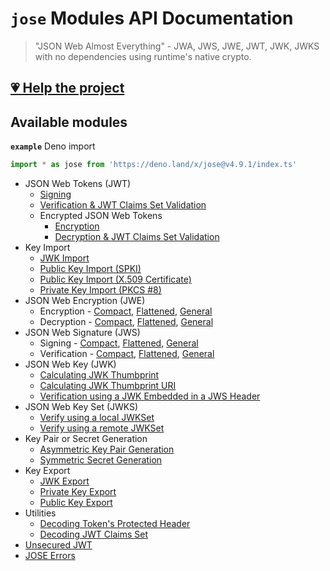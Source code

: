 # `jose` Modules API Documentation

> "JSON Web Almost Everything" - JWA, JWS, JWE, JWT, JWK, JWKS with no dependencies using runtime's native crypto.

## [💗 Help the project](https://github.com/panva/jose/blob/v4.9.1/docs/https://github.com/sponsors/panva)

## Available modules

**`example`** Deno import
```js
import * as jose from 'https://deno.land/x/jose@v4.9.1/index.ts'
```

- JSON Web Tokens (JWT)
  - [Signing](https://github.com/panva/jose/blob/v4.9.1/docs/classes/jwt_sign.SignJWT.md#readme)
  - [Verification & JWT Claims Set Validation](https://github.com/panva/jose/blob/v4.9.1/docs/functions/jwt_verify.jwtVerify.md#readme)
  - Encrypted JSON Web Tokens
    - [Encryption](https://github.com/panva/jose/blob/v4.9.1/docs/classes/jwt_encrypt.EncryptJWT.md#readme)
    - [Decryption & JWT Claims Set Validation](https://github.com/panva/jose/blob/v4.9.1/docs/functions/jwt_decrypt.jwtDecrypt.md#readme)
- Key Import
  - [JWK Import](https://github.com/panva/jose/blob/v4.9.1/docs/functions/key_import.importJWK.md#readme)
  - [Public Key Import (SPKI)](https://github.com/panva/jose/blob/v4.9.1/docs/functions/key_import.importSPKI.md#readme)
  - [Public Key Import (X.509 Certificate)](https://github.com/panva/jose/blob/v4.9.1/docs/functions/key_import.importX509.md#readme)
  - [Private Key Import (PKCS #8)](https://github.com/panva/jose/blob/v4.9.1/docs/functions/key_import.importPKCS8.md#readme)
- JSON Web Encryption (JWE)
  - Encryption - [Compact](https://github.com/panva/jose/blob/v4.9.1/docs/classes/jwe_compact_encrypt.CompactEncrypt.md#readme), [Flattened](https://github.com/panva/jose/blob/v4.9.1/docs/classes/jwe_flattened_encrypt.FlattenedEncrypt.md#readme), [General](https://github.com/panva/jose/blob/v4.9.1/docs/classes/jwe_general_encrypt.GeneralEncrypt.md#readme)
  - Decryption - [Compact](https://github.com/panva/jose/blob/v4.9.1/docs/functions/jwe_compact_decrypt.compactDecrypt.md#readme), [Flattened](https://github.com/panva/jose/blob/v4.9.1/docs/functions/jwe_flattened_decrypt.flattenedDecrypt.md#readme), [General](https://github.com/panva/jose/blob/v4.9.1/docs/functions/jwe_general_decrypt.generalDecrypt.md#readme)
- JSON Web Signature (JWS)
  - Signing - [Compact](https://github.com/panva/jose/blob/v4.9.1/docs/classes/jws_compact_sign.CompactSign.md#readme), [Flattened](https://github.com/panva/jose/blob/v4.9.1/docs/classes/jws_flattened_sign.FlattenedSign.md#readme), [General](https://github.com/panva/jose/blob/v4.9.1/docs/classes/jws_general_sign.GeneralSign.md#readme)
  - Verification - [Compact](https://github.com/panva/jose/blob/v4.9.1/docs/functions/jws_compact_verify.compactVerify.md#readme), [Flattened](https://github.com/panva/jose/blob/v4.9.1/docs/functions/jws_flattened_verify.flattenedVerify.md#readme), [General](https://github.com/panva/jose/blob/v4.9.1/docs/functions/jws_general_verify.generalVerify.md#readme)
- JSON Web Key (JWK)
  - [Calculating JWK Thumbprint](https://github.com/panva/jose/blob/v4.9.1/docs/functions/jwk_thumbprint.calculateJwkThumbprint.md#readme)
  - [Calculating JWK Thumbprint URI](https://github.com/panva/jose/blob/v4.9.1/docs/functions/jwk_thumbprint.calculateJwkThumbprintUri.md#readme)
  - [Verification using a JWK Embedded in a JWS Header](https://github.com/panva/jose/blob/v4.9.1/docs/functions/jwk_embedded.EmbeddedJWK.md#readme)
- JSON Web Key Set (JWKS)
  - [Verify using a local JWKSet](https://github.com/panva/jose/blob/v4.9.1/docs/functions/jwks_local.createLocalJWKSet.md#readme)
  - [Verify using a remote JWKSet](https://github.com/panva/jose/blob/v4.9.1/docs/functions/jwks_remote.createRemoteJWKSet.md#readme)
- Key Pair or Secret Generation
  - [Asymmetric Key Pair Generation](https://github.com/panva/jose/blob/v4.9.1/docs/functions/key_generate_key_pair.generateKeyPair.md#readme)
  - [Symmetric Secret Generation](https://github.com/panva/jose/blob/v4.9.1/docs/functions/key_generate_secret.generateSecret.md#readme)
- Key Export
  - [JWK Export](https://github.com/panva/jose/blob/v4.9.1/docs/functions/key_export.exportJWK.md#readme)
  - [Private Key Export](https://github.com/panva/jose/blob/v4.9.1/docs/functions/key_export.exportPKCS8.md#readme)
  - [Public Key Export](https://github.com/panva/jose/blob/v4.9.1/docs/functions/key_export.exportSPKI.md#readme)
- Utilities
  - [Decoding Token's Protected Header](https://github.com/panva/jose/blob/v4.9.1/docs/functions/util_decode_protected_header.decodeProtectedHeader.md#readme)
  - [Decoding JWT Claims Set](https://github.com/panva/jose/blob/v4.9.1/docs/functions/util_decode_jwt.decodeJwt.md#readme)
- [Unsecured JWT](https://github.com/panva/jose/blob/v4.9.1/docs/classes/jwt_unsecured.UnsecuredJWT.md#readme)
- [JOSE Errors](https://github.com/panva/jose/blob/v4.9.1/docs/modules/util_errors.md#readme)

[support-sponsor]: https://github.com/sponsors/panva
